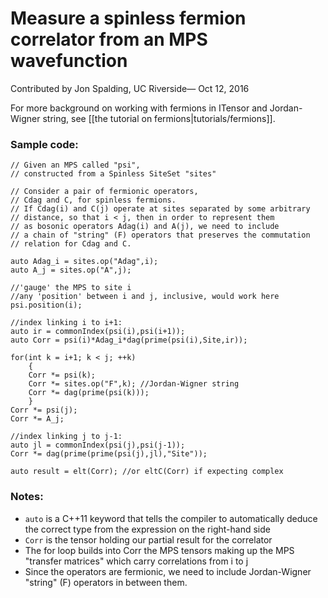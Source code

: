 # Measure a spinless fermion correlator from an MPS wavefunction #

<span class='article_sig'>Contributed by Jon Spalding, UC Riverside&mdash; Oct 12, 2016</span>

For more background on working with fermions in ITensor and Jordan-Wigner string,
see [[the tutorial on fermions|tutorials/fermions]].

### Sample code:

    // Given an MPS called "psi",
    // constructed from a Spinless SiteSet "sites"
    
    // Consider a pair of fermionic operators,
    // Cdag and C, for spinless fermions.
    // If Cdag(i) and C(j) operate at sites separated by some arbitrary
    // distance, so that i < j, then in order to represent them
    // as bosonic operators Adag(i) and A(j), we need to include 
    // a chain of "string" (F) operators that preserves the commutation
    // relation for Cdag and C.
    
    auto Adag_i = sites.op("Adag",i);
    auto A_j = sites.op("A",j);
    
    //'gauge' the MPS to site i
    //any 'position' between i and j, inclusive, would work here
    psi.position(i); 
    
    //index linking i to i+1:
    auto ir = commonIndex(psi(i),psi(i+1));
    auto Corr = psi(i)*Adag_i*dag(prime(psi(i),Site,ir));
    
    for(int k = i+1; k < j; ++k)
        {
        Corr *= psi(k);
        Corr *= sites.op("F",k); //Jordan-Wigner string
        Corr *= dag(prime(psi(k)));
        }
    Corr *= psi(j);
    Corr *= A_j;
    
    //index linking j to j-1:
    auto jl = commonIndex(psi(j),psi(j-1));
    Corr *= dag(prime(prime(psi(j),jl),"Site"));
    
    auto result = elt(Corr); //or eltC(Corr) if expecting complex


### Notes:
* `auto` is a C++11 keyword that tells the compiler to automatically deduce the correct type from the expression on the right-hand side
* `Corr` is the tensor holding our partial result for the correlator
* The for loop builds into Corr the MPS tensors making up the MPS "transfer matrices" which carry correlations from i to j
* Since the operators are fermionic, we need to include Jordan-Wigner "string" (F) operators in between them.


